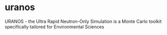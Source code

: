 # uranos
URANOS - the Ultra Rapid Neutron-Only Simulation is a Monte Carlo toolkit specifically tailored for Environmental Sciences

